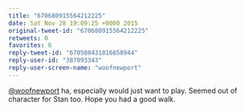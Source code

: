 ```yaml
---
title: "670680915564212225"
date: Sat Nov 28 19:09:25 +0000 2015
original-tweet-id: "670680915564212225"
retweets: 0
favorites: 0
reply-tweet-id: "670508431816658944"
reply-user-id: "387093343"
reply-user-screen-name: "woofnewport"
---
```

<a href="https://twitter.com/woofnewport">@woofnewport</a> ha, especially would just want to play. Seemed out of character for Stan too. Hope you had a good walk.
